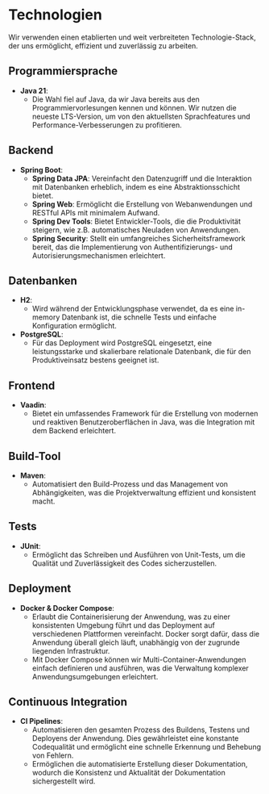 # Technologien

Wir verwenden einen etablierten und weit verbreiteten Technologie-Stack, der uns ermöglicht, effizient und zuverlässig zu arbeiten.

## Programmiersprache

- **Java 21**:
    - Die Wahl fiel auf Java, da wir Java bereits aus den Programmiervorlesungen kennen und können. Wir nutzen die neueste LTS-Version, um von den aktuellsten Sprachfeatures und Performance-Verbesserungen zu profitieren.

## Backend

- **Spring Boot**:
    - **Spring Data JPA**: Vereinfacht den Datenzugriff und die Interaktion mit Datenbanken erheblich, indem es eine Abstraktionsschicht bietet.
    - **Spring Web**: Ermöglicht die Erstellung von Webanwendungen und RESTful APIs mit minimalem Aufwand.
    - **Spring Dev Tools**: Bietet Entwickler-Tools, die die Produktivität steigern, wie z.B. automatisches Neuladen von Anwendungen.
    - **Spring Security**: Stellt ein umfangreiches Sicherheitsframework bereit, das die Implementierung von Authentifizierungs- und Autorisierungsmechanismen erleichtert.

## Datenbanken

- **H2**:
    - Wird während der Entwicklungsphase verwendet, da es eine in-memory Datenbank ist, die schnelle Tests und einfache Konfiguration ermöglicht.
- **PostgreSQL**:
    - Für das Deployment wird PostgreSQL eingesetzt, eine leistungsstarke und skalierbare relationale Datenbank, die für den Produktiveinsatz bestens geeignet ist.

## Frontend

- **Vaadin**:
    - Bietet ein umfassendes Framework für die Erstellung von modernen und reaktiven Benutzeroberflächen in Java, was die Integration mit dem Backend erleichtert.

## Build-Tool

- **Maven**:
    - Automatisiert den Build-Prozess und das Management von Abhängigkeiten, was die Projektverwaltung effizient und konsistent macht.

## Tests

- **JUnit**:
    - Ermöglicht das Schreiben und Ausführen von Unit-Tests, um die Qualität und Zuverlässigkeit des Codes sicherzustellen.

## Deployment

- **Docker & Docker Compose**:
    - Erlaubt die Containerisierung der Anwendung, was zu einer konsistenten Umgebung führt und das Deployment auf verschiedenen Plattformen vereinfacht. Docker sorgt dafür, dass die Anwendung überall gleich läuft, unabhängig von der zugrunde liegenden Infrastruktur.
    - Mit Docker Compose können wir Multi-Container-Anwendungen einfach definieren und ausführen, was die Verwaltung komplexer Anwendungsumgebungen erleichtert.

## Continuous Integration

- **CI Pipelines**:
    - Automatisieren den gesamten Prozess des Buildens, Testens und Deployens der Anwendung. Dies gewährleistet eine konstante Codequalität und ermöglicht eine schnelle Erkennung und Behebung von Fehlern.
    - Ermöglichen die automatisierte Erstellung dieser Dokumentation, wodurch die Konsistenz und Aktualität der Dokumentation sichergestellt wird.